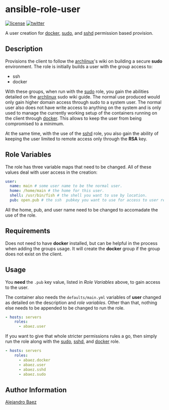 ansible-role-user
=========
[![license][2i]][2p]
[![twitter][3i]][3p]

A user creation for [docker], [sudo], and [sshd] permission based provision.

Description
-----------

Provisions the client to follow the [archlinux][5]'s wiki on building a secure **sudo** environment. The role is initially builds a user with the group access to:

- ssh
- docker

With these groups, when run with the [sudo] role, you gain the abilities detailed on the [archlinux][5] sudo wiki guide. The normal use produced would only gain higher domain access through sudo to a system user. The normal user also does not have write access to anything on the system and is only used to manage the currently working setup of the containers running on the client through [docker]. This allows to keep the user from being compromised to a minimum.

At the same time, with the use of the [sshd] role, you also gain the ability of keeping the user limited to remote access only through the **RSA** key.

Role Variables
--------------

The role has three variable maps that need to be changed. All of these values deal with user access in the creation:

``` yaml
user:
  name: main # some user name to be the normal user.
  home: /home/main # the home for this user.
  shell: /usr/bin/fish # the shell you want to use by location. 
  pub: open.pub # the ssh  pubkey you want to use for access to user remotely.
```

All the home, pub, and user name need to be changed to accomadate the use of the role.

Requirements
------------

Does not need to have **docker** installed, but can be helpful in the process when adding the groups usage. It will create the **docker** group if the group does not exist on the client.

Usage
-----

You **need** the `.pub` key value, listed in *Role Variables* above, to gain access to the user.

The container also needs the `defaults/main.yml` variables of **user** changed as detailed on the description and *role variables*. Other than that, nothing else needs to be appended to be changed to run the role.

``` yaml
- hosts: servers
    roles:
      - abaez.user
```

If you want to give that whole stricter permissions rules a go, then simply run the role along with the [sudo], [sshd], and [docker] role.

``` yaml
- hosts: servers
    roles:
      - abaez.docker
      - abaez.user
      - abaez.sshd
      - abaez.sudo
```

Author Information
------------------

[Alejandro Baez][1]


[1]: https://keybase.io/baez
[2i]: https://img.shields.io/badge/license-BSD_2-green.svg
[2p]: ./LICENSE
[3i]: https://img.shields.io/badge/twitter-a_baez-blue.svg
[3p]: https://twitter.com/a_baez
[5]: https://wiki.archlinux.org/index.php/Sudo#Harden_with_Sudo_Example

[sshd]: https://galaxy.ansible.com/abaez/sshd
[sudo]: https://galaxy.ansible.com/abaez/sudo
[docker]: https://galaxy.ansible.com/abaez/docker
